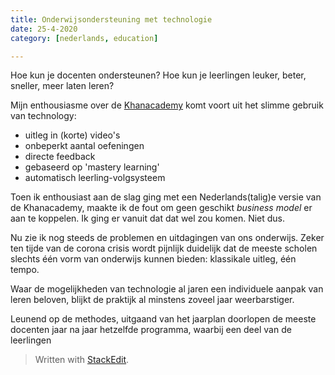```yaml
---
title: Onderwijsondersteuning met technologie
date: 25-4-2020
category: [nederlands, education]

---
```


Hoe kun je docenten ondersteunen? 
Hoe kun je leerlingen leuker, beter, sneller, meer laten leren?

Mijn enthousiasme over de [Khanacademy]() komt voort uit het slimme gebruik van technology:
- uitleg in (korte) video's
- onbeperkt aantal oefeningen
- directe feedback 
- gebaseerd op 'mastery learning'
- automatisch leerling-volgsysteem

Toen ik enthousiast aan de slag ging met een Nederlands(talig)e versie van de Khanacademy, maakte ik de fout om geen geschikt *business model*
er aan te koppelen. Ik ging er vanuit dat dat wel zou komen. Niet dus.

Nu zie ik nog steeds de problemen en uitdagingen van ons onderwijs. Zeker ten tijde van de corona crisis wordt pijnlijk duidelijk dat de meeste scholen slechts &eacute;&eacute;n vorm van onderwijs kunnen bieden: klassikale uitleg, &eacute;&eacute;n tempo.

Waar de mogelijkheden van technologie al jaren een individuele aanpak van leren beloven, blijkt de praktijk al minstens zoveel jaar weerbarstiger.

Leunend op de methodes, uitgaand van het jaarplan doorlopen de meeste docenten jaar na jaar hetzelfde programma, waarbij een deel van de leerlingen 

> Written with [StackEdit](https://stackedit.io/).
<!--stackedit_data:
eyJoaXN0b3J5IjpbMzcwODcyMjk2LC0yMDI3NzU2NDAsNzMwOT
k4MTE2XX0=
-->
